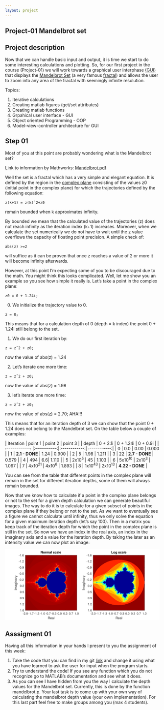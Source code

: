 ```yaml
---
layout: project
---
```


## Project-01 Mandelbrot set

## Project description

Now that we can handle basic input and output, it is time we start to do some interesting calculations and plotting. So, for our first project in the course (Project-01) we will work towards a graphical user interphase [(GUI)](https://en.wikipedia.org/wiki/Graphical_user_interface) that displays the [Mandelbrot Set](https://en.wikipedia.org/wiki/Mandelbrot_set) (a very famous [fractal](https://en.wikipedia.org/wiki/Fractal)) and allows the user to zoom into any area of the fractal with seemingly infinite resolution.

Topics:
1. Iterative calculations
2. Creating matlab figures (get/set attributes)
3. Creating matlab functions
4. Grpahical user interface - GUI
5. Object oriented Programming - OOP
6. Model-view-controller architecture for GUI

## Step 01

Most of you at this point are probably wondering what is the Mandelbrot set?

Link to information by Mathworks: [Mandelbrot.pdf](https://www.mathworks.com/content/dam/mathworks/mathworks-dot-com/moler/exm/chapters/mandelbrot.pdf)

Well the set is a fractal which has a very simple and elegant equation. It is defined by the region in the [complex plane](https://en.wikipedia.org/wiki/Complex_plane) consisting of the values z0 (initial point in the complex plane) for which the trajectories defined by the following equation:
```
z(k+1) = z(k)ˆ2+z0
```
remain bounded when k approximates infinity.

By bounded we mean that the calculated value of the trajectories (z) does not reach infinity as the iteration index (k+1) increases. Moreover, when we calculate the set numerically we do not have to wait until the z value overflows the capacity of floating point precision. A simple check of:
```
abs(z) >=2
```
will suffice as it can be proven that once z reaches a value of 2 or more it will become infinity afterwards.

However, at this point I’m expecting some of you to be discouraged due to the math. You might think this looks complicated. Well, let me show you an example so you see how simple it really is. Let’s take a point in the complex plane:
```
z0 = 0 + 1.24i;
```

0.	We initialize the trajectory value to 0.
```
z = 0;
```
This means that for a calculation depth of 0 (depth = k index) the point 0 + 1.24i still belong to the set.

1.	We do our first iteration by:
```
z = zˆ2 + z0;
```
now the value of abs(z) = 1.24

2.	 Let’s iterate one more time:
```
z = zˆ2 + z0;
```
now the value of abs(z) = 1.98

3.	let’s iterate one more time:
```
z = zˆ2 + z0;
```
now the value of abs(z) = 2.70; AHA!!!

This means that for an iteration depth of 3 we can show that the point 0 + 1.24 does not belong to the Mandelbrot set. On the table below a couple of examples:


|   Iteration    |   point 1   |   point 2    |  point 3     |
|   depth        |   0 + 2.1i  |   0 + 1.24i  |   0 + 0.9i   |
| :------------: |:-----------:|:------------:| :-----------:|
| 0              | 0.0         | 0.00         | 0.000        |
| 1  | **2.1 - DONE** | 1.24 | 0.900 |
| 2  | 5 | 1.98 | 1.211 |
| 3  | 22 | **2.7 - DONE** | 0.579 |
| 4  | 494 | 6.6| 1.110 |
| 5  | 2x10<sup>5</sup> | 45 | 1.103 |
| 6  | 5x10<sup>10</sup> | 2x10<sup>3</sup> | 1.097 |
| 7  | 4x10<sup>21</sup> | 4x10<sup>6</sup> | 1.893 |
| 8  | 1x10<sup>43</sup> | 2x10<sup>13</sup> | **4.22 - DONE** |

You can see from the table that different points in the complex plane will remain in the set for different iteration depths, some of them will always remain bounded.

Now that we know how to calculate if a point in the complex plane belongs or not to the set for a given depth calculation we can generate beautiful images. The way to do it is to calculate for a given subset of points in the complex plane if they belong or not to the set. As we want to eventually see a figure we cannot calculate until infinity, thus we only solve the equation for a given maximum iteration depth (let’s say 100). Then in a matrix you keep track of the iteration depth for which the point in the complex plane is still in the set. So now we have an index in the real axis, an index in the imaginary axis and a value for the iteration depth. By taking the later as an intensity value we can now plot an image:

![image1](/assets/images/mandel-01.svg "Logo Title Text 2")

## Asssigment 01

Having all this information in your hands I present to you the assignment of this week:

1. Take the code that you can find in my git [link](https://github.com/CamachoDejay/ProgrammingSessions/tree/master/Project-01/Step-01) and change it using what you have learned to ask the user for input when the program starts.
2. Try to understand the code! If you see any function which you do not recognize go to MATLAB’s documentation and see what it does.
3. As you can see I have hidden from you the way I calculate the depth values for the Mandelbrot set. Currently, this is done by the function mandelbrot.p. Your last task is to come up with your own way of calculating the mandelbrot depth value (your own implementation). For this last part feel free to make groups among you (max 4 students).
